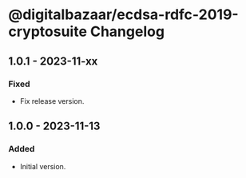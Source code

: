 # @digitalbazaar/ecdsa-rdfc-2019-cryptosuite Changelog

## 1.0.1 - 2023-11-xx

### Fixed
- Fix release version.

## 1.0.0 - 2023-11-13

### Added
- Initial version.
